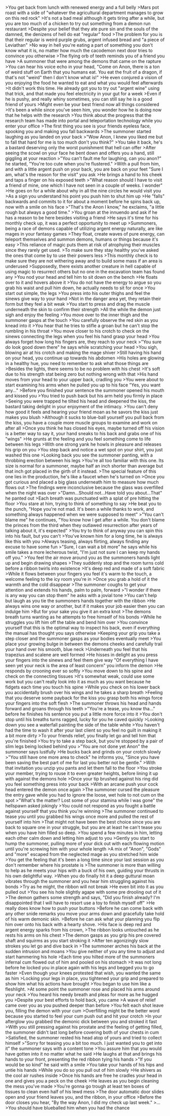 \>You get back from lunch with renewed energy and a full belly
\>Mars pot roast with a side of "whatever the agricultural department manages to grow on this red rock"
\>It's not a bad meal although it gets tiring after a while, but you are too much of a chicken to try out something from a demon run restaurant
\>Despite your belief that they ate pure sin and the souls of the damned, the denizens of hell do eat "regular" food
\>The problem for you is that their regular is weird purple grubs, argent infused bread and "a piece of Leviathan"
\>No way in hell you're eating a part of something you don't know what it is, no matter how much the cacodemon next door tries to convince you otherwise
\>The flying orb of teeth reminds you of a friend you have
\>A summoner that were among the demons that came on the rapture
\>You can hear his voice echo in your head, "Come on Anon, there is a ton of weird stuff on Earth that you humans eat. You eat the fruit of a dragon, if that's not "weird" then I don't know what is!"
\>He even conjured a vision of you enjoying the food he wanted to eat and what you would feel afterwards
\>It didn't work this time. He already got you to try out "argent wine" using that trick, and that made you feel electricity in your gut for a week
\>Even if he is pushy, and really whiny sometimes, you can still say he is a good friend of yours
\>Might even be your best friend now all things considered
\>It's been a while since you've seen him, you wonder how he is doing now that he helps with the research
\>You think about the progress that the research team has made into portal and teleportation technology while you enter your office
\>The first thing you see is your friends eyeless face, spooking you and making you fall backwards
\>The summoner started laughing as you landed on your back
\>"Wow Anon, I knew you liked me but to fall that hard for me is too much don't you think?"
\>You take it back, he's a bastard deserving only the worst punishment that hell can offer
\>After seeing the scowl on your face he bent down and offers you a hand, still giggling at your reaction
\>"You can't fault me for laughing, can you anon?" he started, "You're too cute when you're flustered."
\>With a pull from him, and with a little argent push on your back, you are back on your feet
"Sure I am, what's the reason for the visit" you ask
\>He brings a hand to his cheek and taps a finger on his exposed teeth
\>"What reason should I have to visit a friend of mine, one which I have not seen in a couple of weeks. I wonder"
\>He goes on for a while about why in all the nine circles he would visit you
\>As a sign you understand his point you push him to shut him up
\>He "falls" backwards and commits to it for about a moment before he spins back up, now with a smile on his face
\>"That's the Anon I know," he exclaims, "a little rough but always a good time."
\>You groan at the innuendo and ask if he has a reason to be here besides visiting a friend
\>He says it's time for his monthly check up, it was a perfect opportunity to meet up
\>Summoners, being a race of demons capable of utilizing argent energy naturally, are like mages in your fantasy games
\>They float, create waves of pure energy, can teleport themselves and summon demons, humans or things because it's easy
\>This reliance of magic puts them at risk of atrophying their muscles since they rarely get used.
\>To make sure they stay healthy you've asked the ones that come by to use their powers less
\>This monthly check is to make sure they are not withering away and to build some mass if an area is underused
\>Supposedly, there exists another creature in hell capable of using magic to resurrect others but no one in the excavation team has found any
\>You nod your head and tell him to sit down on the bench
\>He floats over to it and hovers above it
\>You do not have the energy to argue so you grab his waist and pull him down, he actually needs to sit for once
\>You start out simple, the legs
\>You press into his outer thighs and feel the sinews give way to your hand
\>Not in the danger area yet, they retain their form but they feel a bit weak
\>You start to press and drag the muscle underneath the skin to confirm their strength
\>All the while the demon just sigh and enjoy the feeling
\>You move over to the inner thigh and the summoner gasps at the touch
\>You carefully observe the red skin as you knead into it
\>You hear that he tries to stifle a groan but he can't stop the rumbling in his throat
\>You move closer to his crotch to check on the sinews connecting the legs when you feel his hand grasp your head
\>You always forget how long his fingers are, they reach to your neck
\>"You sure do look good down there" he says while scratching your head
\>You sigh, blowing air at his crotch and making the mage shiver
\>Still having his hand on your head, you continue up towards his abdomen
\>His holes are glowing in a healthy hue, you need to remember to ask what those things are
\>Besides the lights, there seems to be no problem with his chest
\>It's soft due to his strength stat being zero but nothing wrong with that
\>His hand moves from your head to your upper back, cradling you
\>You were about to start examining his arms when he pulled you up to his face
"Yes, you want any..."
\>Before you finished your sentence the summoner opened his mouth and kissed you
\>You tried to push back but his arm held you firmly in place
\>Seeing you were trapped he tilted his head and deepened the kiss, the bastard taking delight in your enjoyment of the intimacy.
\>You can't deny how good it feels and hearing your friend moan as he savors the kiss just makes you blush
\>Although it sucks to blue-ball yourself you pull back from the kiss, you have a couple more muscle groups to examine and work on after all
\>Once you think he has closed his eyes, maybe turned off his vision is a better way to say it, your hand sneaks to his back and grabs one of his "wings"
\>He grunts at the feeling and you feel something come to life between his legs
\>With one strong yank he howls in pleasure and releases his grip on you
\>You step back and notice a wet spot on your shirt, you just washed this one
\>Looking back you see the summoner panting, with a throbbing erection between his legs
\>You're all too familiar with this one. Its size is normal for a summoner, maybe half an inch shorter than average but that inch got placed in the girth of it instead.
\>The special feature of this one lies in the production, he's like a faucet when he's turned on
\>Once you got curious and placed a big glass underneath him to measure how much flows out
\>The findings were inconclusive because the glass was overfilled when the night was over
\>"Damn...Should not...Have told you about...That" he panted out
\>Each breath was punctuated with a splat of pre hitting the floor
\>You stare at him, trying to think of something to say
\>He beat you to the punch, "Hope you're not mad. It's been a while thanks to work, and something always happened when we were supposed to meet"
\>"You can't blame me" he continues, "You know how I get after a while. You don't blame the princes from the third when they outlawed resurrection after years of talking about it, it's expected"
\>You try to think of anyway you can spin this into his fault, but you can't
\>You've known him for a long time, he is always like this with you
\>Always teasing, always flirting, always finding any excuse to have some fun
\>"Sure, I can wait a bit more" he says while his smile takes a more lecherous twist, "I'm just not sure I can keep my hands off you."
\>You feel the air move around you as the summoners hands light up and begin drawing shapes
\>They suddenly stop and the room turns cold before a ribbon twirls into existence
\>It's deep red and made of a soft fabric
\>While it flows between your fingers you feel it's warm to the touch, a welcome feeling to the icy room you're in
\>Once you grab a hold of it the warmth and the cold disappear
\>The summoner coughs to get your attention and extends his hands, palm to palm, forward
\>"I wonder if there is any way you can stop them" he asks with a jovial tone
\>You can't help but laugh as you tie the summoners hands together with the ribbon
\>He always wins one way or another, but if it makes your job easier then you can indulge him
\>But for your sake you give it an extra knot
\>The demons breath turns wanting as he attempts to free himself of his bonds
\>While he struggles you lift him off the table and bend him over
\>You convince yourself that this is the optimal way to inspect his back, even if everything the manual has thought you says otherwise
\>Keeping your grip you take a step closer and the summoner gasps as your bodies eventually meet
\>You place your growing bulge in between the demons cheeks and carefully trail your hand over his smooth, blue neck
\>Underneath you feel that his trapezius and scalene are well formed
\>He hisses in delight as you press your fingers into the sinews and feel them give way
"Of everything I have seen yet your neck is the area of least concern" you inform the demon
\>He responds by crooning ever so softly
\>You move down to his spine and check on the connecting tissues
\>It's somewhat weak, could use some work but you can't really look into it as much as you want because he fidgets each time you touch his spine
\>While you check on his lower back you accidentally brush over his wings and he takes a sharp breath
\>Feeling that you deserve some payback for the kiss you grasp both his wings force your fingers into the soft flesh
\>The summoner throws his head and hands forward and groans through his teeth
\>"You're a tease, you know tha..." before he finishes his sentence you put a little more force into it
\>You don't stop until his breaths turns ragged, lucky for you he caved quickly
\>Looking down you see a waterfall painting the side of the table white
\>You haven't had the time to wash it after your last client so you feel no guilt in making it a bit more dirty
\>To your friends relief, you finally let go and tell him that you're finished
\>You try to take a step back, but you're stopped by a pair of slim legs being locked behind you
\>"You are not done yet Anon" the summoner says lustfully
\>He bucks back and grinds on your crotch slowly
\>"You still have one more area to check" he informs you, "Since you have been saving the best part of me for last you better not be gentle."
\>With that invitation you unzip you pants and let them fall to the floor
\>You stroke your member, trying to rouse it to even greater heights, before lining it up with against the demons hole
\>Once your tip brushed against his ring did you feel something press into your back
\>With an arcane push your cock head entered the demon once again
\>The summoner cursed the pleasure the entry gave while you had to ignore the loose, wet hole to not cum on the spot
\>"What's the matter? Lost some of your stamina while I was gone" the hellspawn asked jokingly
\>You could not respond as you fought a battle against yourself that you think you're winning
\>The summoner continued to tease you until you grabbed his wings once more and pulled the rest of yourself into him
\>That might not have been the best choice since you are back to square one in your struggle, but you are at least he can't tease you when you have him filled so deep.
\>You spend a few minutes in him, letting each other calm down and letting him adjust to you
\>Gently you start to hump the summoner, pulling more of your dick out with each flowing motion until you're screwing him with your whole length
\>A mix of "Anon", "Gods" and "more" escaped from the neglected mage as you stretched him wide
\>You get the feeling that it's been a long time since your last session as you don't remember where his prostate is
\>The summoner is more than willing to help as he meets your hips with a buck of his own, guiding your thrusts in his own delightful way.
\>When you do finally hit it a deep guttural moan vibrates through the summoner and you hear him struggling against his bonds
\>Try as he might, the ribbon will not break
\>He even bit into it as you pulled out
\>You see his hole slightly agape with some pre drooling out of it
\>The demon gathers some strength and says, "Did you finish already? I'm disappointed that I will have to resort use a toy to finish myself off"
\>He really does know how to push your buttons
\>Before he can come back with any other snide remarks you move your arms down and gracefully take hold of his warm demonic skin.
\>Before he can ask what your planning you flip him over onto his back with a hearty shove.
\>His face is deep red and argent energy sparks from his crown,
\>The ribbon looks untouched as he rests his arms on his chest
\>The demon gasps as you grip his pre covered shaft and squirms as you start stroking it
\>After ten agonizingly slow strokes you let go and dive back in
\>The summoner arches his back at the sudden intrusion and moans
\>You give neither of you any time to adjust and start hammering his hole
\>Each time you hilted more of the summoners infernal cum flowed out of him and pooled on his stomach
\>It was not long before he locked you in place again with his legs and begged you to go faster
\>Even though your knees protested that wish, you wanted the same as him
\>Locking your legs in place, you tightened your grip and prepared to show him what his actions have brought
\>You began to use him like a fleshlight.
\>At some point the summoner rose and placed his arms around your neck
\>You heard his needy breath and pleas for more as he hugged you
\>Despite your best efforts to hold back, you came
\>A wave of relief came over you as you pushed deeper than before
\>You felt each shot leave you, filling the demon with your cum
\>Overfilling might be the better word because you started to feel your cum push out and hit your crotch
\>In your afterglow you grabbed the demonic dick between you and stroked it fast
\>With you still pressing against his prostate and the feeling of getting filled, the summoner didn't last long before covering both of your chests in cum
\>Satisfied, the summoner rested his head atop of yours and tried to collect himself
\>"Sorry for teasing you a bit too much. I just wanted you to get into it" the summoner says with a content tone
\>You assure him that you would have gotten into it no matter what he said
\>He laughs at that and brings his hands to your front, presenting the red ribbon tying his hands
\>"If you would be so kind" he said with a smile
\>You take your hands of his hips and untie his hands
\>While you do so you pull out of him slowly
\>He shivers as the cool air rushes inside
\>Once his hands are free he cradles your head in one and gives you a peck on the cheek
\>He leaves as you begin cleaning the mess you've made
\>You're gonna go trough at least ten boxes of tissues to clean even half of his lewd mess
\>The door automatic door slides open and your friend leaves you, and the ribbon, in your office
\>Before the door closes you hear, "By the way Anon, I did my check up last week."
\>...
\>You should have blueballed him when you had the chance